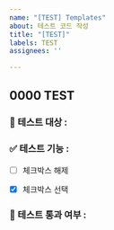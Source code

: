 ```yaml
---
name: "[TEST] Templates"
about: 테스트 코드 작성
title: "[TEST]"
labels: TEST
assignees: ''

---
```


## 0000 TEST

### 📘 테스트 대상 : 


### ✅ 테스트 기능 : 
- [ ] 체크박스 해제
- [x] 체크박스 선택


### 💯 테스트 통과 여부 :
